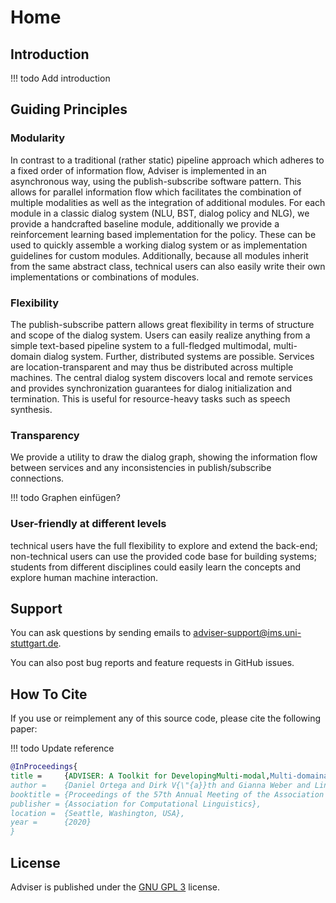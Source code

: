 # Home

## Introduction

!!! todo
    Add introduction

## Guiding Principles

### Modularity
In contrast to a traditional (rather static) pipeline approach which adheres to a fixed order of information flow, Adviser is implemented in an asynchronous way, using the publish-subscribe software pattern. This allows for parallel information flow which facilitates the combination of multiple modalities as well as the integration of additional modules.
For each module in a classic dialog system (NLU, BST, dialog policy and NLG), we provide a handcrafted baseline module, additionally we provide a reinforcement learning based implementation for the  policy. These can be used to quickly assemble a working dialog system or as implementation guidelines for custom modules. Additionally, because all modules inherit from the same abstract class, technical users can also easily write their own implementations or combinations of modules.

### Flexibility
The publish-subscribe pattern allows great flexibility in terms of structure and scope of the dialog system. Users can easily realize anything from a simple text-based pipeline system to a full-fledged multimodal, multi-domain dialog system.
Further, distributed systems are possible. Services are location-transparent and may thus be distributed across multiple machines. The central dialog system discovers local and remote services and provides synchronization guarantees for dialog initialization and termination. This is useful for resource-heavy tasks such as speech synthesis.

### Transparency
We provide a utility to draw the dialog graph, showing the information flow between services and any inconsistencies in publish/subscribe connections.

!!! todo
    Graphen einfügen?

### User-friendly at different levels
technical users have the full flexibility to explore and extend the back-end; non-technical users can use the provided code base for building systems; students from different disciplines could easily learn the concepts and explore human machine interaction.


## Support
You can ask questions by sending emails to <adviser-support@ims.uni-stuttgart.de>.

You can also post bug reports and feature requests in GitHub issues.

## How To Cite
If you use or reimplement any of this source code, please cite the following paper:

!!! todo
    Update reference

```bibtex
@InProceedings{
title =     {ADVISER: A Toolkit for DevelopingMulti-modal,Multi-domainandSocially-engagedConversational Agents},
author =    {Daniel Ortega and Dirk V{\"{a}}th and Gianna Weber and Lindsey Vanderlyn and Maximilian Schmidt and Moritz V{\"{o}}lkel and Zorica Karacevic and Ngoc Thang Vu},
booktitle = {Proceedings of the 57th Annual Meeting of the Association for Computational Linguistics (ACL 2019) - System Demonstrations},
publisher = {Association for Computational Linguistics},
location =  {Seattle, Washington, USA},
year =      {2020}
}
```


## License
Adviser is published under the <a href="https://www.gnu.org/licenses/gpl-3.0.de.html" target="_blank">GNU GPL 3</a> license.